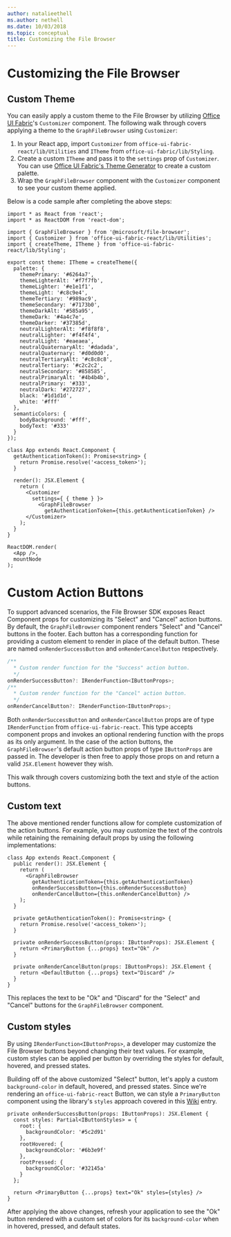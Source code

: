 ```yaml
---
author: natalieethell
ms.author: nethell
ms.date: 10/03/2018
ms.topic: conceptual
title: Customizing the File Browser
---
```


# Customizing the File Browser

## Custom Theme

You can easily apply a custom theme to the File Browser by utilizing [Office UI Fabric](https://developer.microsoft.com/en-us/fabric)'s `Customizer` component.
The following walk through covers applying a theme to the `GraphFileBrowser` using `Customizer`:

1. In your React app, import `Customizer` from `office-ui-fabric-react/lib/Utilities` and `ITheme` from `office-ui-fabric/lib/Styling`.
1. Create a custom `ITheme` and pass it to the `settings` prop of `Customizer`. You can use [Office UI Fabric's Theme Generator](https://developer.microsoft.com/en-us/fabric#/styles/themegenerator) to create a custom palette.
1. Wrap the `GraphFileBrowser` component with the `Customizer` component to see your custom theme applied.

Below is a code sample after completing the above steps:

```tsx
import * as React from 'react';
import * as ReactDOM from 'react-dom';

import { GraphFileBrowser } from '@microsoft/file-browser';
import { Customizer } from 'office-ui-fabric-react/lib/Utilities';
import { createTheme, ITheme } from 'office-ui-fabric-react/lib/Styling';

export const theme: ITheme = createTheme({
  palette: {
    themePrimary: '#6264a7',
    themeLighterAlt: '#f7f7fb',
    themeLighter: '#e1e1f1',
    themeLight: '#c8c9e4',
    themeTertiary: '#989ac9',
    themeSecondary: '#7173b0',
    themeDarkAlt: '#585a95',
    themeDark: '#4a4c7e',
    themeDarker: '#37385d',
    neutralLighterAlt: '#f8f8f8',
    neutralLighter: '#f4f4f4',
    neutralLight: '#eaeaea',
    neutralQuaternaryAlt: '#dadada',
    neutralQuaternary: '#d0d0d0',
    neutralTertiaryAlt: '#c8c8c8',
    neutralTertiary: '#c2c2c2',
    neutralSecondary: '#858585',
    neutralPrimaryAlt: '#4b4b4b',
    neutralPrimary: '#333',
    neutralDark: '#272727',
    black: '#1d1d1d',
    white: '#fff'
  },
  semanticColors: {
    bodyBackground: '#fff',
    bodyText: '#333'
  }
});

class App extends React.Component {
  getAuthenticationToken(): Promise<string> {
    return Promise.resolve('<access_token>');
  }

  render(): JSX.Element {
    return (
      <Customizer
        settings={ { theme } }>
          <GraphFileBrowser
            getAuthenticationToken={this.getAuthenticationToken} />
      </Customizer>
    );
  }
}

ReactDOM.render(
  <App />,
  mountNode
);
```

# Custom Action Buttons

To support advanced scenarios, the File Browser SDK exposes React Component props for customizing its "Select" and "Cancel" action buttons.
By default, the `GraphFileBrowser` component renders "Select" and "Cancel" buttons in the footer.
Each button has a corresponding function for providing a custom element to render in place of the default button.
These are named `onRenderSuccessButton` and `onRenderCancelButton` respectively.

```ts
/**
  * Custom render function for the "Success" action button.
  */
onRenderSuccessButton?: IRenderFunction<IButtonProps>;
/**
  * Custom render function for the "Cancel" action button.
  */
onRenderCancelButton?: IRenderFunction<IButtonProps>;
```

Both `onRenderSuccessButton` and `onRenderCancelButton` props are of type `IRenderFunction` from `office-ui-fabric-react`.
This type accepts component props and invokes an optional rendering function with the props as its only argument.
In the case of the action buttons, the `GraphFileBrowser`'s default action button props of type `IButtonProps` are passed in.
The developer is then free to apply those props on and return a valid `JSX.Element` however they wish.

This walk through covers customizing both the text and style of the action buttons.

## Custom text

The above mentioned render functions allow for complete customization of the action buttons.
For example, you may customize the text of the controls while retaining the remaining default props by using the following implementations:

```tsx
class App extends React.Component {
  public render(): JSX.Element {
    return (
      <GraphFileBrowser
        getAuthenticationToken={this.getAuthenticationToken}
        onRenderSuccessButton={this.onRenderSuccessButton}
        onRenderCancelButton={this.onRenderCancelButton} />
    );
  }

  private getAuthenticationToken(): Promise<string> {
    return Promise.resolve('<access_token>');
  }

  private onRenderSuccessButton(props: IButtonProps): JSX.Element {
    return <PrimaryButton {...props} text="Ok" />
  }

  private onRenderCancelButton(props: IButtonProps): JSX.Element {
    return <DefaultButton {...props} text="Discard" />
  }
}
```

This replaces the text to be "Ok" and "Discard" for the "Select" and "Cancel" buttons for the `GraphFileBrowser` component.

## Custom styles

By using `IRenderFunction<IButtonProps>`, a developer may customize the File Browser buttons beyond changing their text values.
For example, custom styles can be applied per button by overriding the styles for default, hovered, and pressed states.

Building off of the above customized "Select" button, let's apply a custom `background-color` in default, hovered, and pressed states.
Since we're rendering an `office-ui-fabric-react` Button, we can style a `PrimaryButton` component using the library's `styles` approach covered in this [Wiki](https://github.com/OfficeDev/office-ui-fabric-react/wiki/Component-Styling#using-a-styleable-component) entry.

```tsx
private onRenderSuccessButton(props: IButtonProps): JSX.Element {
  const styles: Partial<IButtonStyles> = {
    root: {
      backgroundColor: '#5c2d91'
    },
    rootHovered: {
      backgroundColor: '#6b3e9f'
    },
    rootPressed: {
      backgroundColor: '#32145a'
    }
  };

  return <PrimaryButton {...props} text="Ok" styles={styles} />
}
```

After applying the above changes, refresh your application to see the "Ok" button rendered with a custom set of colors for its `background-color` when in hovered, pressed, and default states.

<!-- {
  "type": "#page.annotation",
  "description": "Customizing the Microsoft File Browser SDK.",
  "keywords": "js,javascript,onedrive,graph,file,browser,picker,saver,open,save,cloud,theming,customizer,theme,customizing",
  "section": "sdks",
  "headerAdditions": [],
  "footerAdditions": []
} -->
